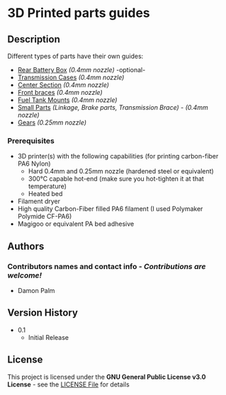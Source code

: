 # 3D Printed parts guides

## Description

Different types of parts have their own guides:

  * [Rear Battery Box](Rear-Battery-Box) *(0.4mm nozzle)* -optional-
  * [Transmission Cases](Transmission-Cases) *(0.4mm nozzle)*
  * [Center Section](Center-Section) *(0.4mm nozzle)*
  * [Front braces](Front-Braces) *(0.4mm nozzle)*
  * [Fuel Tank Mounts](Fuel-Tank-Mounts) *(0.4mm nozzle)*
  * [Small Parts](Small-Parts) *(Linkage, Brake parts, Transmission Brace) - (0.4mm nozzle)*
  * [Gears](Gears) *(0.25mm nozzle)*

### Prerequisites

* 3D printer(s) with the following capabilities (for printing carbon-fiber PA6 Nylon)
  * Hard 0.4mm and 0.25mm nozzle (hardened steel or equivalent)
  * 300°C capable hot-end (make sure you hot-tighten it at that temperature)
  * Heated bed
* Filament dryer
* High quality Carbon-Fiber filled PA6 filament (I used Polymaker Polymide CF-PA6)
* Magigoo or equivalent PA bed adhesive

## Authors

### Contributors names and contact info - *Contributions are welcome!* 

* Damon Palm

## Version History

* 0.1
    * Initial Release

## License

This project is licensed under the **GNU General Public License v3.0 License** - see the [LICENSE File](/LICENSE) for details